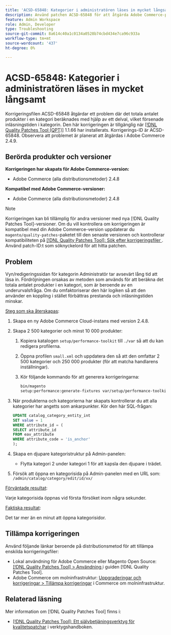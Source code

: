 ```yaml
---
title: 'ACSD-65848: Kategorier i administratören läses in mycket långsamt'
description: Använd patchen ACSD-65848 för att åtgärda Adobe Commerce-problemet där det totala antalet produkter i en kategori beräknades med hjälp av ett delval, som försenade inläsningstiden i kategorin.
feature: Admin Workspace
role: Admin, Developer
type: Troubleshooting
source-git-commit: 8a614c40a1c0134a0528b74cbd434e7ca96c933a
workflow-type: tm+mt
source-wordcount: '437'
ht-degree: 0%

---
```



# ACSD-65848: Kategorier i administratören läses in mycket långsamt

Korrigeringsfilen ACSD-65848 åtgärdar ett problem där det totala antalet produkter i en kategori beräknades med hjälp av ett delval, vilket försenade inläsningstiden i kategorin. Den här korrigeringen är tillgänglig när [[!DNL Quality Patches Tool (QPT)]](/help/tools/quality-patches-tool/quality-patches-tool-to-self-serve-quality-patches.md) 1.1.66 har installerats. Korrigerings-ID är ACSD-65848. Observera att problemet är planerat att åtgärdas i Adobe Commerce 2.4.9.

## Berörda produkter och versioner

**Korrigeringen har skapats för Adobe Commerce-version:**

* Adobe Commerce (alla distributionsmetoder) 2.4.8

**Kompatibel med Adobe Commerce-versioner:**

* Adobe Commerce (alla distributionsmetoder) 2.4.8

>[!NOTE]
>
>Korrigeringen kan bli tillämplig för andra versioner med nya [!DNL Quality Patches Tool]-versioner. Om du vill kontrollera om korrigeringen är kompatibel med din Adobe Commerce-version uppdaterar du `magento/quality-patches`-paketet till den senaste versionen och kontrollerar kompatibiliteten på [[!DNL Quality Patches Tool]: Sök efter korrigeringsfiler ](https://experienceleague.adobe.com/tools/commerce-quality-patches/index.html?lang=sv-SE). Använd patch-ID:t som söknyckelord för att hitta patchen.

## Problem

Vyn/redigeringssidan för kategorin Administratör tar avsevärt lång tid att läsa in. Fördröjningen orsakas av metoden som används för att beräkna det totala antalet produkter i en kategori, som är beroende av en underurvalsfråga. Om du omfaktoriserar den här logiken så att den använder en koppling i stället förbättras prestanda och inläsningstiden minskar.

<u>Steg som ska återskapas</u>:

1. Skapa en ny Adobe Commerce Cloud-instans med version 2.4.8.
1. Skapa 2 500 kategorier och minst 10 000 produkter:
   1. Kopiera katalogen `setup/performance-toolkit` till `./var` så att du kan redigera profilerna.
   1. Öppna profilen `small.xml` och uppdatera den så att den omfattar 2 500 kategorier och 250 000 produkter (för att matcha handlarens inställningar).
   1. Kör följande kommando för att generera korrigeringarna:

      ```bash
      bin/magento 
      setup:performance:generate-fixtures var/setup/performance-toolkit/profiles/ce/small.xml
      ```

1. När produkterna och kategorierna har skapats kontrollerar du att alla kategorier har angetts som ankarpunkter. Kör den här SQL-frågan:

   ```sql
   UPDATE catalog_category_entity_int 
   SET value = 1 
   WHERE attribute_id = (
   SELECT attribute_id 
   FROM eav_attribute 
   WHERE attribute_code = 'is_anchor'
   );
   ```

1. Skapa en djupare kategoristruktur på Admin-panelen:
   * Flytta kategori 2 under kategori 1 för att kapsla den djupare i trädet.
1. Försök att öppna en kategorisida på Admin-panelen med en URL som:
   ```/admin/catalog/category/edit/id/xx/```

<u>Förväntade resultat</u>:

Varje kategorisida öppnas vid första försöket inom några sekunder.

<u>Faktiska resultat</u>:

Det tar mer än en minut att öppna kategorisidor.

## Tillämpa korrigeringen

Använd följande länkar beroende på distributionsmetod för att tillämpa enskilda korrigeringsfiler:

* Lokal användning för Adobe Commerce eller Magento Open Source: [[!DNL Quality Patches Tool] > Användning ](/help/tools/quality-patches-tool/usage.md) i guiden [!DNL Quality Patches Tool].
* Adobe Commerce om molninfrastruktur: [Uppgraderingar och korrigeringar > Tillämpa korrigeringar](https://experienceleague.adobe.com/docs/commerce-cloud-service/user-guide/develop/upgrade/apply-patches.html?lang=sv-SE) i Commerce om molninfrastruktur.

## Relaterad läsning

Mer information om [!DNL Quality Patches Tool] finns i:

* [[!DNL Quality Patches Tool]: Ett självbetjäningsverktyg för kvalitetspatchar](/help/tools/quality-patches-tool/quality-patches-tool-to-self-serve-quality-patches.md) i verktygshandboken.
